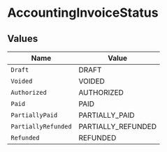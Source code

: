 # AccountingInvoiceStatus


## Values

| Name                | Value               |
| ------------------- | ------------------- |
| `Draft`             | DRAFT               |
| `Voided`            | VOIDED              |
| `Authorized`        | AUTHORIZED          |
| `Paid`              | PAID                |
| `PartiallyPaid`     | PARTIALLY_PAID      |
| `PartiallyRefunded` | PARTIALLY_REFUNDED  |
| `Refunded`          | REFUNDED            |